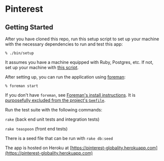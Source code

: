 # Pinterest

## Getting Started

After you have cloned this repo, run this setup script to set up your machine
with the necessary dependencies to run and test this app:

    % ./bin/setup

It assumes you have a machine equipped with Ruby, Postgres, etc. If not, set up
your machine with [this script].

[this script]: https://github.com/thoughtbot/laptop

After setting up, you can run the application using [foreman]:

    % foreman start

If you don't have `foreman`, see [Foreman's install instructions][foreman]. It
is [purposefully excluded from the project's `Gemfile`][exclude].

[foreman]: https://github.com/ddollar/foreman
[exclude]: https://github.com/ddollar/foreman/pull/437#issuecomment-41110407

Run the test suite with the following commands:

`rake` (back end unit tests and integration tests)

`rake teaspoon` (front end tests)

There is a seed file that can be run with `rake db:seed`

The app is hosted on Heroku at
[https://pinterest-globality.herokuapp.com](https://pinterest-globality.herokuapp.com)

